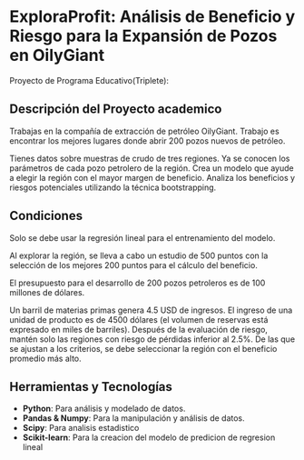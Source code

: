 # ExploraProfit: Análisis de Beneficio y Riesgo para la Expansión de Pozos en OilyGiant
Proyecto de Programa Educativo(Triplete):
## Descripción del Proyecto academico

Trabajas en la compañía de extracción de petróleo OilyGiant. Trabajo es encontrar los mejores lugares donde abrir 200 pozos nuevos de petróleo.

Tienes datos sobre muestras de crudo de tres regiones. Ya se conocen los parámetros de cada pozo petrolero de la región. Crea un modelo que ayude a elegir la región con el mayor margen de beneficio. Analiza los beneficios y riesgos potenciales utilizando la técnica bootstrapping.

## Condiciones
Solo se debe usar la regresión lineal para el entrenamiento del modelo.

Al explorar la región, se lleva a cabo un estudio de 500 puntos con la selección de los mejores 200 puntos para el cálculo del beneficio.

El presupuesto para el desarrollo de 200 pozos petroleros es de 100 millones de dólares.

Un barril de materias primas genera 4.5 USD de ingresos. El ingreso de una unidad de producto es de 4500 dólares (el volumen de reservas está expresado en miles de barriles).
Después de la evaluación de riesgo, mantén solo las regiones con riesgo de pérdidas inferior al 2.5%. De las que se ajustan a los criterios, se debe seleccionar la región con el beneficio promedio más alto.

## Herramientas y Tecnologías
- **Python**: Para análisis y modelado de datos.
- **Pandas & Numpy**: Para la manipulación y análisis de datos.
- **Scipy**: Para analisis estadistico 
- **Scikit-learn**: Para la creacion del modelo de predicion de regresion lineal 